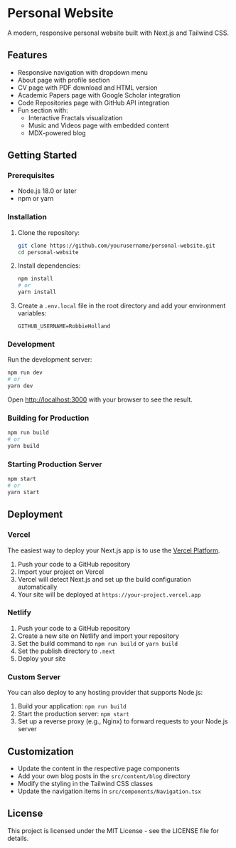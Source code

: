 # Personal Website

A modern, responsive personal website built with Next.js and Tailwind CSS.

## Features

- Responsive navigation with dropdown menu
- About page with profile section
- CV page with PDF download and HTML version
- Academic Papers page with Google Scholar integration
- Code Repositories page with GitHub API integration
- Fun section with:
  - Interactive Fractals visualization
  - Music and Videos page with embedded content
  - MDX-powered blog

## Getting Started

### Prerequisites

- Node.js 18.0 or later
- npm or yarn

### Installation

1. Clone the repository:
   ```bash
   git clone https://github.com/yourusername/personal-website.git
   cd personal-website
   ```

2. Install dependencies:
   ```bash
   npm install
   # or
   yarn install
   ```

3. Create a `.env.local` file in the root directory and add your environment variables:
   ```
   GITHUB_USERNAME=RobbieHolland
   ```

### Development

Run the development server:

```bash
npm run dev
# or
yarn dev
```

Open [http://localhost:3000](http://localhost:3000) with your browser to see the result.

### Building for Production

```bash
npm run build
# or
yarn build
```

### Starting Production Server

```bash
npm start
# or
yarn start
```

## Deployment

### Vercel

The easiest way to deploy your Next.js app is to use the [Vercel Platform](https://vercel.com/new?utm_medium=default-template&filter=next.js&utm_source=create-next-app&utm_campaign=create-next-app-readme).

1. Push your code to a GitHub repository
2. Import your project on Vercel
3. Vercel will detect Next.js and set up the build configuration automatically
4. Your site will be deployed at `https://your-project.vercel.app`

### Netlify

1. Push your code to a GitHub repository
2. Create a new site on Netlify and import your repository
3. Set the build command to `npm run build` or `yarn build`
4. Set the publish directory to `.next`
5. Deploy your site

### Custom Server

You can also deploy to any hosting provider that supports Node.js:

1. Build your application: `npm run build`
2. Start the production server: `npm start`
3. Set up a reverse proxy (e.g., Nginx) to forward requests to your Node.js server

## Customization

- Update the content in the respective page components
- Add your own blog posts in the `src/content/blog` directory
- Modify the styling in the Tailwind CSS classes
- Update the navigation items in `src/components/Navigation.tsx`

## License

This project is licensed under the MIT License - see the LICENSE file for details. 